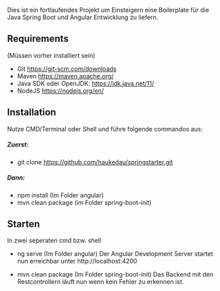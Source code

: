Dies ist ein fortlaufendes Projekt um Einsteigern eine Boilerplate für die Java Spring Boot und Angular Entwicklung zu liefern.

## Requirements
(Müssen vorher installiert sein)
* Git https://git-scm.com/downloads
* Maven https://maven.apache.org/
* Java SDK oder OpenJDK: 
https://jdk.java.net/11/
* NodeJS https://nodejs.org/en/

## Installation
Nutze CMD/Terminal oder Shell und führe folgende commandos aus:

##### Zuerst:
* git clone https://github.com/haukedau/springstarter.git
##### Dann:
* npm install    (Im Folder angular)
* mvn clean package (im Folder spring-boot-init)

## Starten
In zwei seperaten cmd bzw. shell

* ng serve (Im Folder angular) Der Angular Development Server startet nun erreichbar unter 
http://localhost:4200

* mvn clean package (Im Folder spring-boot-init) Das Backend mit den Restcontrollern läuft nun wenn kein Fehler zu erkennen ist.






